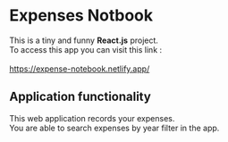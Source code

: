 # Expenses Notbook

This is a tiny and funny **React.js** project.<br>
To access this app you can visit this link : <br><br>
https://expense-notebook.netlify.app/

## Application functionality

This web application records your expenses.<br>
You are able to search expenses by year filter in the app.
